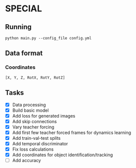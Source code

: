 # SPECIAL
## Running
`python main.py --config_file config.yml`

## Data format
### Coordinates
`[X, Y, Z, RotX, RotY, RotZ]`

## Tasks
- [X] Data processing
- [X] Build basic model
- [X] Add loss for generated images
- [X] Add skip connections
- [X] Vary teacher forcing
- [X] Add first few teacher forced frames for dynamics learning
- [X] Add train-val-test splits
- [X] Add temporal discriminator
- [X] Fix loss calculations
- [X] Add coordinates for object identification/tracking
- [ ] Add accuracy